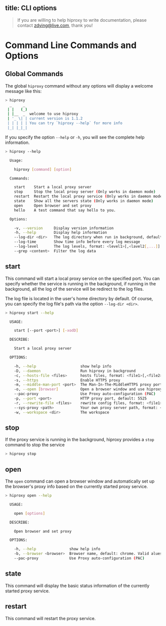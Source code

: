 title: CLI options
---

> If you are willing to help hiproxy to write documentation, please contact zdying@live.com, thank you!

# Command Line Commands and Options

## Global Commands

The global `hiproxy` command without any options will display a welcome message like this:

```bash
> hiproxy
  _     _
 | |   (_)
 | |__  _  welcome to use hiproxy
 | '_ \| | current version is 1.1.2
 | | | | | You can try `hiproxy --help` for more info
 |_| |_|_|
```

If you specify the option `--help` or `-h`, you will see the complete help information.

```bash
> hiproxy --help

  Usage:

    hiproxy [command] [option]

  Commands:

    start    Start a local proxy server
    stop     Stop the local proxy server (Only works in daemon mode)
    restart  Restart the local proxy service (Only works in daemon mode)
    state    Show all the servers state (Only works in daemon mode)
    open     Open browser and set proxy
    hello    A test command that say hello to you.

  Options:

    -v, --version     Display version information
    -h, --help        Display help information
    --log-dir <dir>   The log directory when run in background, default: user home directory
    --log-time        Show time info before every log message
    --log-level       The log levels, format: <level1>[,<lavel2[,...]]
    --grep <content>  Filter the log data
```

## start

This command will start a local proxy service on the specified port. You can specify whether the service is running in the background, if running in the background, all the log of the service will be redirect to the log files.

The log file is located in the user's home directory by default. Of course, you can specify the log file's path via the option `--log-dir <dir>`.

```bash
> hiproxy start --help

  USAGE:

    start [--port <port>] [-xodD]

  DESCRIBE:

    Start a local proxy server

  OPTIONS:

    -h, --help                    show help info
    -D, --daemon                  Run hiproxy in background
    -c, --hosts-file <files>      hosts files, format: <file1>[,<file2>[,...]]
    -s, --https                   Enable HTTPS proxy
    -m, --middle-man-port <port>  The Man-In-The-MiddleHTTPS proxy port, default: 10010
    -o, --open [browser]          Open a browser window and use hiproxy proxy
    --pac-proxy                   Use Proxy auto-configuration (PAC)
    -p, --port <port>             HTTP proxy port, default: 5525
    -r, --rewrite-file <files>    rewrite config files, format: <file1>[,<file2>[,...]]
    --sys-proxy <path>            Your own proxy server path, format: <ip>[:port], only works when use PAC
    -w, --workspace <dir>         The workspace
```

## stop

If the proxy service is running in the background, hiproxy provides a `stop` command to stop the service

```bash
> hiproxy stop
```

## open

The `open` command can open a browser window and automatically set up the browser's proxy info based on the currently started proxy service.


```bash
> hiproxy open --help

  USAGE:

    open [options]

  DESCRIBE:

    Open browser and set proxy

  OPTIONS:

    -h, --help               show help info
    -b, --browser <browser>  Browser name, default: chrome. Valid alues: chrome,firefox,opera
    --pac-proxy              Use Proxy auto-configuration (PAC)
```

## state

This command will display the basic status information of the currently started proxy service.

## restart

This command will restart the proxy service.
